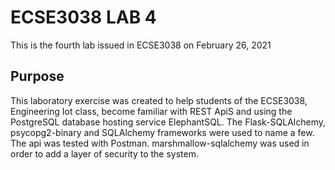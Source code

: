 # ECSE3038 LAB 4
This is the fourth lab issued in ECSE3038 on February 26, 2021

## Purpose 
This laboratory exercise was created to help students of the ECSE3038, Engineering Iot class, become familiar with REST ApiS and using the PostgreSQL database hosting service ElephantSQL. The Flask-SQLAlchemy, psycopg2-binary and SQLAlchemy frameworks were used to name a few. The api was tested with Postman. marshmallow-sqlalchemy was used in order to add a layer of security to the system.


